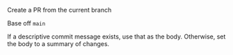 Create a PR from the current branch

Base off `main`

If a descriptive commit message exists, use that as the body. Otherwise, set the body to a summary of changes.